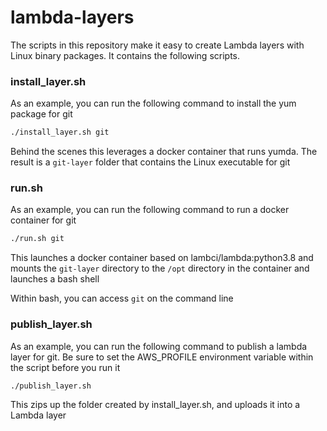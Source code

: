 # lambda-layers

The scripts in this repository make it easy to create Lambda layers with Linux binary packages. It contains the following scripts.

### install_layer.sh

As an example, you can run the following command to install the yum package for git

```bash
./install_layer.sh git
```

Behind the scenes this leverages a docker container that runs yumda. The result is a `git-layer` folder that contains the Linux executable for git

### run.sh

As an example, you can run the following command to run a docker container for git

```bash
./run.sh git
```

This launches a docker container based on lambci/lambda:python3.8 and mounts the `git-layer` directory to the `/opt` directory in the container and launches a bash shell

Within bash, you can access `git` on the command line

### publish_layer.sh

As an example, you can run the following command to publish a lambda layer for git. Be sure to set the AWS_PROFILE environment variable within the script before you run it

```bash
./publish_layer.sh
```

This zips up the folder created by install_layer.sh, and uploads it into a Lambda layer
